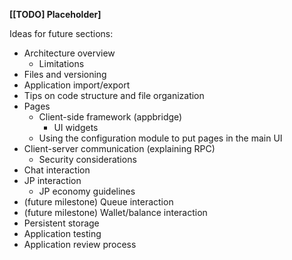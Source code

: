 **[[TODO] Placeholder]**

Ideas for future sections:

- Architecture overview
  - Limitations
- Files and versioning
- Application import/export
- Tips on code structure and file organization
- Pages
  - Client-side framework (appbridge)
    - UI widgets
  - Using the configuration module to put pages in the main UI
- Client-server communication (explaining RPC)
  - Security considerations
- Chat interaction
- JP interaction
  - JP economy guidelines
- (future milestone) Queue interaction
- (future milestone) Wallet/balance interaction
- Persistent storage
- Application testing
- Application review process